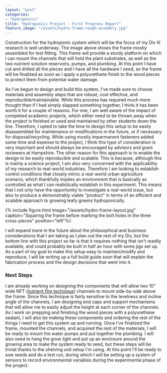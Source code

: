 ```yaml
---
layout: "post"
categories:
- "Hydroponics"
title: "Hydroponics Project - First Progress Report"
feature_image: "/assets/hydro-frame-rough-assembly.jpg"
---
```


Construction for the hydroponic system which will be the focus of my Div III research is well underway. The image above shows the frame mostly assembled for test fitting. This frame will provide a sturdy platform on which I can mount the channels that will hold the plant substrates, as well as the two nutrient solution reservoirs, pumps, and plumbing. At this point I have cut and drilled all the pieces and I have all the hardware I need, so the frame will be finalized as soon as I apply a polyurethane finish to the wood pieces to protect them from potential water damage.

As I've begun to design and build this system, I've made sure to choose materials and assembly steps that are robust, cost effective, and reproducible/maintainable. While this process has required much more thought than if I had simply slapped something together, I think it has been worth it for a couple of reasons. For one, I am well aware of the impact of completed academic projects, which either need to be thrown away when the project is finished or used and maintained by other students down the line. Therefore, I opted to take the time to design this setup to be easily disassembled for maintenance or modifications in the future, or if necessary for disposal/recycling. While using mostly impermanent fasteners added some time and expense to the project, I think this type of consideration is very important and should always be encouraged by advisors and grant reviewers at Hampshire. The other reason for this approach is to enable the design to be easily reproducible and scalable. This is because, although this is mainly a science project, I am also very concerned with the applicability of my research to real-world industries. Therefore I am looking to establish control conditions that closely mimic a real-world urban agriculture scenario, which thankfully implies an environment that is basically as controlled as what I can realistically establish in this experiment. This means that I not only have the opportunity to investigate a real-world issue, but also to produce a demonstrably viable "product" in terms of an efficient and scalable approach to growing leafy greens hydroponically.

 {% include figure.html image="/assets/hydro-frame-layout.jpg" caption="Squaring the frame before marking the bolt holes in the three cross-pieces" position="left"%}

I will expand more in the future about the philosophical and business considerations that I am taking as I plan out the rest of my Div, but the bottom line with this project so far is that it requires nothing that isn't readily available, and could probably be built in half an hour with some jigs set up. As a part of my goal to make this setup easy to maintain/modify and reproduce, I will be writing up a full build guide soon that will explain the fabrication process and the design decisions that went into it.

### Next Steps

I am already working on designing the components that will allow two 10" wide NFT ([nutrient film technique](https://en.wikipedia.org/wiki/Nutrient_film_technique)) channels to mount side-by-side above the frame. Since this technique is fairly sensitive to the levelness and incline angle of the channels, I am designing end caps and support mechanisms that will allow me to easily adjust the height at each corner of the channels. As I work on prepping and finishing the wood pieces with a polyurethane sealant, I will also be making these components and ordering the rest of the things I need to get this system up and running. Once I've finalized the frame, mounted the channels, and acquired the rest of the materials, I will be ready to mount the water pumps and put together the plumbing. I will also need to hang the grow light and put up an enclosure around the growing area to make the system ready to seed, but these steps will be trivial thanks to the shelving unit setup I'm using. At this point I'll be ready to sow seeds and do a test run, during which I will be setting up a system of sensors to record environmental variables during the experimental phase of the project.
